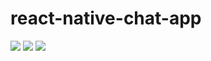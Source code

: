 # react-native-chat-app






![](https://github.com/ducan3007/react-native-chat-app/blob/master/demo/demo.login.PNG)
![](https://github.com/ducan3007/react-native-chat-app/blob/master/demo/demo.home.PNG)
![](https://github.com/ducan3007/react-native-chat-app/blob/master/demo/demo.message.PNG)
